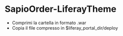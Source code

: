 # SapioOrder-LiferayTheme
- Comprimi la cartella in formato .war
- Copia il file compresso in $liferay_portal_dir/deploy
